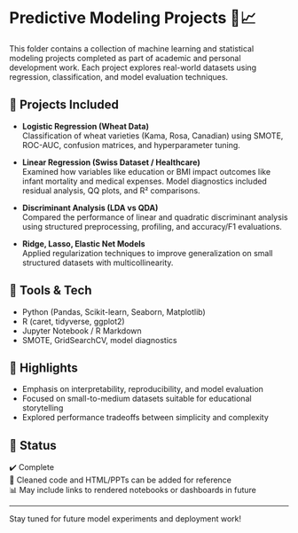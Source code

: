 # Predictive Modeling Projects 🤖📈

This folder contains a collection of machine learning and statistical modeling projects completed as part of academic and personal development work. Each project explores real-world datasets using regression, classification, and model evaluation techniques.

## 🧠 Projects Included

- **Logistic Regression (Wheat Data)**  
  Classification of wheat varieties (Kama, Rosa, Canadian) using SMOTE, ROC-AUC, confusion matrices, and hyperparameter tuning.

- **Linear Regression (Swiss Dataset / Healthcare)**  
  Examined how variables like education or BMI impact outcomes like infant mortality and medical expenses. Model diagnostics included residual analysis, QQ plots, and R² comparisons.

- **Discriminant Analysis (LDA vs QDA)**  
  Compared the performance of linear and quadratic discriminant analysis using structured preprocessing, profiling, and accuracy/F1 evaluations.

- **Ridge, Lasso, Elastic Net Models**  
  Applied regularization techniques to improve generalization on small structured datasets with multicollinearity.

## 🧰 Tools & Tech

- Python (Pandas, Scikit-learn, Seaborn, Matplotlib)
- R (caret, tidyverse, ggplot2)
- Jupyter Notebook / R Markdown
- SMOTE, GridSearchCV, model diagnostics

## 📌 Highlights

- Emphasis on interpretability, reproducibility, and model evaluation
- Focused on small-to-medium datasets suitable for educational storytelling
- Explored performance tradeoffs between simplicity and complexity

## 🧪 Status

✔️ Complete  
📁 Cleaned code and HTML/PPTs can be added for reference  
📊 May include links to rendered notebooks or dashboards in future

---

Stay tuned for future model experiments and deployment work!
